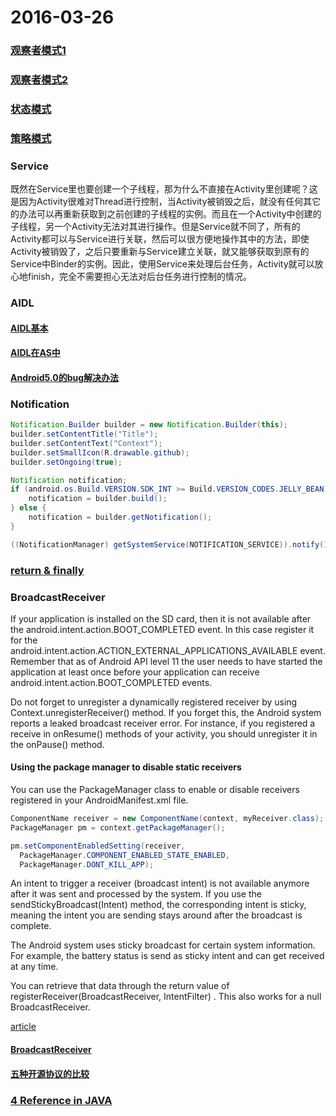 # 2016-03-26

### [观察者模式1](http://www.cnblogs.com/java-my-life/archive/2012/05/16/2502279.html)

### [观察者模式2](http://design-patterns.readthedocs.org/zh_CN/latest/behavioral_patterns/observer.html)

### [状态模式](http://www.cnblogs.com/java-my-life/archive/2012/06/08/2538146.html)

### [策略模式](http://www.cnblogs.com/java-my-life/archive/2012/05/10/2491891.html)

### Service

既然在Service里也要创建一个子线程，那为什么不直接在Activity里创建呢？这是因为Activity很难对Thread进行控制，当Activity被销毁之后，就没有任何其它的办法可以再重新获取到之前创建的子线程的实例。而且在一个Activity中创建的子线程，另一个Activity无法对其进行操作。但是Service就不同了，所有的Activity都可以与Service进行关联，然后可以很方便地操作其中的方法，即使Activity被销毁了，之后只要重新与Service建立关联，就又能够获取到原有的Service中Binder的实例。因此，使用Service来处理后台任务，Activity就可以放心地finish，完全不需要担心无法对后台任务进行控制的情况。

### AIDL
#### [AIDL基本](http://blog.csdn.net/guolin_blog/article/details/9797169)  
#### [AIDL在AS中](http://blog.csdn.net/shenzhonglaoxu/article/details/42737195)  
#### [Android5.0的bug解决办法](http://blog.csdn.net/shenzhonglaoxu/article/details/42675287)

### Notification
```java
Notification.Builder builder = new Notification.Builder(this);
builder.setContentTitle("Title");
builder.setContentText("Context");
builder.setSmallIcon(R.drawable.github);
builder.setOngoing(true);

Notification notification;
if (android.os.Build.VERSION.SDK_INT >= Build.VERSION_CODES.JELLY_BEAN) {
    notification = builder.build();
} else {
    notification = builder.getNotification();
}

((NotificationManager) getSystemService(NOTIFICATION_SERVICE)).notify(1, notification);
```

### [return & finally](http://www.cnblogs.com/lanxuezaipiao/p/3440471.html)

### BroadcastReceiver
If your application is installed on the SD card, then it is not available after the android.intent.action.BOOT_COMPLETED event. In this case register it for the android.intent.action.ACTION_EXTERNAL_APPLICATIONS_AVAILABLE event.  
Remember that as of Android API level 11 the user needs to have started the application at least once before your application can receive android.intent.action.BOOT_COMPLETED events.

Do not forget to unregister a dynamically registered receiver by using Context.unregisterReceiver() method. If you forget this, the Android system reports a leaked broadcast receiver error. For instance, if you registered a receive in onResume() methods of your activity, you should unregister it in the onPause() method.

#### Using the package manager to disable static receivers
You can use the PackageManager class to enable or disable receivers registered in your AndroidManifest.xml file.
```java
ComponentName receiver = new ComponentName(context, myReceiver.class);
PackageManager pm = context.getPackageManager();

pm.setComponentEnabledSetting(receiver, 
  PackageManager.COMPONENT_ENABLED_STATE_ENABLED,
  PackageManager.DONT_KILL_APP);
```

An intent to trigger a receiver (broadcast intent) is not available anymore after it was sent and processed by the system. If you use the sendStickyBroadcast(Intent) method, the corresponding intent is sticky, meaning the intent you are sending stays around after the broadcast is complete.

The Android system uses sticky broadcast for certain system information. For example, the battery status is send as sticky intent and can get received at any time.

You can retrieve that data through the return value of registerReceiver(BroadcastReceiver, IntentFilter) . This also works for a null BroadcastReceiver.

[article](http://www.vogella.com/tutorials/AndroidBroadcastReceiver/article.html)

#### [BroadcastReceiver](http://developer.android.com/intl/zh-cn/reference/android/content/BroadcastReceiver.html)

#### [五种开源协议的比较](http://www.awflasher.com/blog/archives/939)

### [4 Reference in JAVA](https://community.oracle.com/blogs/enicholas/2006/05/04/understanding-weak-references)

